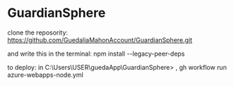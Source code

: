 # GuardianSphere

clone the reposority:
https://github.com/GuedaliaMahonAccount/GuardianSphere.git

and write this in the terminal:
npm install --legacy-peer-deps



to deploy: in  C:\Users\USER\guedaApp\GuardianSphere>   ,       gh workflow run azure-webapps-node.yml 
